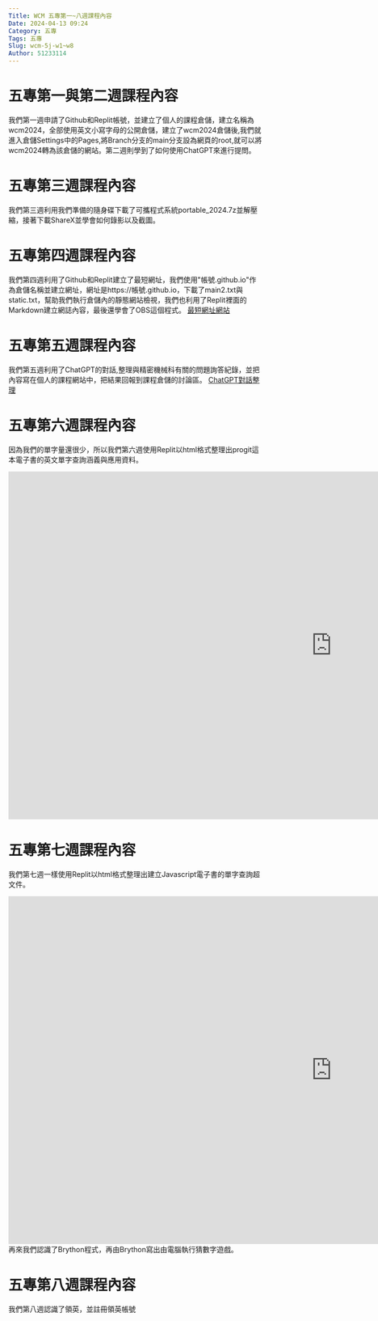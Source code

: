 ```yaml
---
Title: WCM 五專第一~八週課程內容
Date: 2024-04-13 09:24
Category: 五專
Tags: 五專
Slug: wcm-5j-w1~w8
Author: 51233114
---
```


<!-- PELICAN_END_SUMMARY -->

# 五專第一與第二週課程內容

我們第一週申請了Github和Replit帳號，並建立了個人的課程倉儲，建立名稱為wcm2024，全部使用英文小寫字母的公開倉儲，建立了wcm2024倉儲後,我們就進入倉儲Settings中的Pages,將Branch分支的main分支設為網頁的root,就可以將wcm2024轉為該倉儲的網站。第二週則學到了如何使用ChatGPT來進行提問。

# 五專第三週課程內容

我們第三週利用我們準備的隨身碟下載了可攜程式系統portable_2024.7z並解壓縮，接著下載ShareX並學會如何錄影以及截圖。

# 五專第四週課程內容

我們第四週利用了Github和Replit建立了最短網址，我們使用"帳號.github.io"作為倉儲名稱並建立網址，網址是https://帳號.github.io，下載了main2.txt與static.txt，幫助我們執行倉儲內的靜態網站檢視，我們也利用了Replit裡面的Markdown建立網誌內容，最後還學會了OBS這個程式。
[最短網址網站](https://51233114.github.io/wcm2024/blog/wcm-5j-w5.html)

# 五專第五週課程內容

我們第五週利用了ChatGPT的對話,整理與精密機械科有關的問題詢答紀錄，並把內容寫在個人的課程網站中，把結果回報到課程倉儲的討論區。
[ChatGPT對話整理](https://43d02b10-49d5-427c-9e37-509b344eee63-00-df3tk47nahmm.pike.replit.dev/blog/index.html)

# 五專第六週課程內容

因為我們的單字量還很少，所以我們第六週使用Replit以html格式整理出progit這本電子書的英文單字查詢涵義與應用資料。
<iframe width="1280" height="688" src="https://www.youtube.com/embed/FrbVY2iqnOM" title="" frameborder="0" allow="accelerometer; autoplay; clipboard-write; encrypted-media; gyroscope; picture-in-picture; web-share" referrerpolicy="strict-origin-when-cross-origin" allowfullscreen></iframe>

# 五專第七週課程內容

我們第七週一樣使用Replit以html格式整理出建立Javascript電子書的單字查詢超文件。
<iframe width="1280" height="688" src="https://www.youtube.com/embed/FxLkk31-8Xw" title="" frameborder="0" allow="accelerometer; autoplay; clipboard-write; encrypted-media; gyroscope; picture-in-picture; web-share" referrerpolicy="strict-origin-when-cross-origin" allowfullscreen></iframe>
再來我們認識了Brython程式，再由Brython寫出由電腦執行猜數字遊戲。

# 五專第八週課程內容

我們第八週認識了領英，並註冊領英帳號
